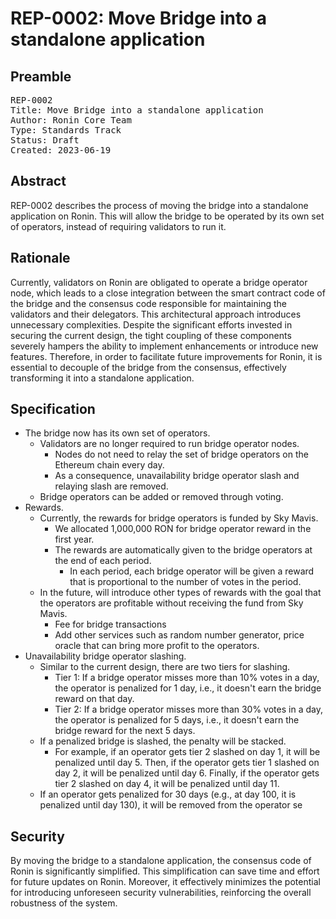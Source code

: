 # REP-0002: Move Bridge into a standalone application

## Preamble
<pre>
REP-0002
Title: Move Bridge into a standalone application
Author: Ronin Core Team
Type: Standards Track
Status: Draft
Created: 2023-06-19
</pre>

## Abstract

REP-0002 describes the process of moving the bridge into a standalone application on Ronin. This will allow the bridge to be operated by its own set of operators, instead of requiring validators to run it.

## Rationale

Currently, validators on Ronin are obligated to operate a bridge operator node, which leads to a close integration between the smart contract code of the bridge and the consensus code responsible for maintaining the validators and their delegators. This architectural approach introduces unnecessary complexities. Despite the significant efforts invested in securing the current design, the tight coupling of these components severely hampers the ability to implement enhancements or introduce new features. Therefore, in order to facilitate future improvements for Ronin, it is essential to decouple of the bridge from the consensus, effectively transforming it into a standalone application.

## Specification

- The bridge now has its own set of operators.
    - Validators are no longer required to run bridge operator nodes.
        - Nodes do not need to relay the set of bridge operators on the Ethereum chain every day.
        - As a consequence, unavailability bridge operator slash and relaying slash are removed.
    - Bridge operators can be added or removed through voting.
- Rewards.
    - Currently, the rewards for bridge operators is funded by Sky Mavis.
        - We allocated 1,000,000 RON for bridge operator reward in the first year.
        - The rewards are automatically given to the bridge operators at the end of each period.
            - In each period, each bridge operator will be given a reward that is proportional to the number of votes in the period.
    - In the future, will introduce other types of rewards with the goal that the operators are profitable without receiving the fund from Sky Mavis.
        - Fee for bridge transactions
        - Add other services such as random number generator, price oracle that can bring more profit to the operators.
- Unavailability bridge operator slashing.
    - Similar to the current design, there are two tiers for slashing.
        - Tier 1: If a bridge operator misses more than 10% votes in a day, the operator is penalized for 1 day, i.e., it doesn't earn the bridge reward on that day.
        - Tier 2: If a bridge operator misses more than 30% votes in a day, the operator is penalized for 5 days, i.e., it doesn't earn the bridge reward for the next 5 days.
    - If a penalized bridge is slashed, the penalty will be stacked.
        - For example, if an operator gets tier 2 slashed on day 1, it will be penalized until day 5. Then, if the operator gets tier 1 slashed on day 2, it will be penalized until day 6. Finally, if the operator gets tier 2 slashed on day 4, it will be penalized until day 11.
    - If an operator gets penalized for 30 days (e.g., at day 100, it is penalized until day 130), it will be removed from the operator se

## Security

By moving the bridge to a standalone application, the consensus code of Ronin is significantly simplified. This simplification can save time and effort for future updates on Ronin. Moreover, it effectively minimizes the potential for introducing unforeseen security vulnerabilities, reinforcing the overall robustness of the system.